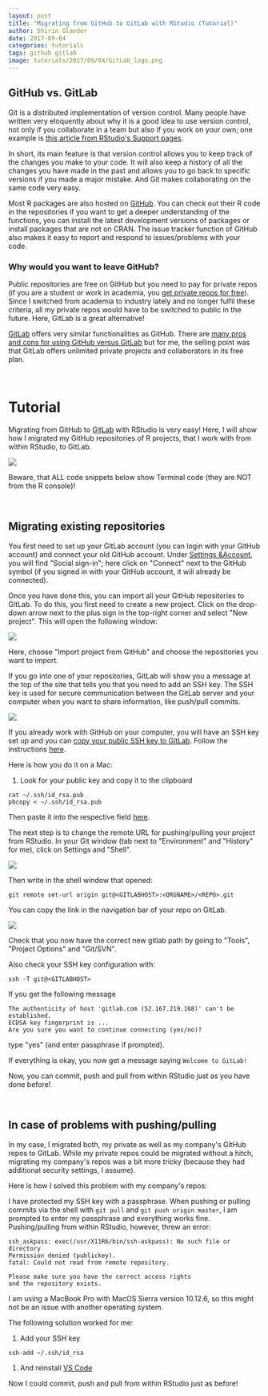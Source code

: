 ```yaml
---
layout: post
title: "Migrating from GitHub to GitLab with RStudio (Tutorial)"
author: Shirin Glander
date: 2017-09-04
categories: tutorials
tags: github gitlab
image: tutorials/2017/09/04/GitLab_logo.png
---
```


GitHub vs. GitLab
-----------------

Git is a distributed implementation of version control. Many people have written very eloquently about why it is a good idea to use version control, not only if you collaborate in a team but also if you work on your own; one example is [this article from RStudio's Support pages](https://support.rstudio.com/hc/en-us/articles/200532077?version=1.0.153&mode=desktop).

In short, its main feature is that version control allows you to keep track of the changes you make to your code. It will also keep a history of all the changes you have made in the past and allows you to go back to specific versions if you made a major mistake. And Git makes collaborating on the same code very easy.

Most R packages are also hosted on [GitHub](https://github.com/). You can check out their R code in the repositories if you want to get a deeper understanding of the functions, you can install the latest development versions of packages or install packages that are not on CRAN. The issue tracker function of GitHub also makes it easy to report and respond to issues/problems with your code.

### Why would you want to leave GitHub?

Public repositories are free on GitHub but you need to pay for private repos (if you are a student or work in academia, you [get private repos for free](https://education.github.com/discount_requests/new)). Since I switched from academia to industry lately and no longer fulfil these criteria, all my private repos would have to be switched to public in the future. Here, GitLab is a great alternative!

[GitLab](https://gitlab.com/) offers very similar functionalities as GitHub. There are [many pros and cons for using GitHub versus GitLab](https://www.slant.co/versus/532/4860/~github_vs_gitlab) but for me, the selling point was that GitLab offers unlimited private projects and collaborators in its free plan.

<br>

Tutorial
========

Migrating from GitHub to [GitLab](https://gitlab.com/) with RStudio is very easy! Here, I will show how I migrated my GitHub repositories of R projects, that I work with from within RStudio, to GitLab.

![](GitLab_logo.png)

Beware, that ALL code snippets below show Terminal code (they are NOT from the R console)!

<br>

Migrating existing repositories
-------------------------------

You first need to set up your GitLab account (you can login with your GitHub account) and connect your old GitHub account. Under [Settings &Account](https://gitlab.com/profile/account), you will find "Social sign-in"; here click on "Connect" next to the GitHub symbol (if you signed in with your GitHub account, it will already be connected).

Once you have done this, you can import all your GitHub repositories to GitLab. To do this, you first need to create a new project. Click on the drop-down arrow next to the plus sign in the top-right corner and select "New project". This will open the following window:

![](Bildschirmfoto1.png)

Here, choose "Import project from GitHub" and choose the repositories you want to import.

If you go into one of your repositories, GitLab will show you a message at the top of the site that tells you that you need to add an SSH key. The SSH key is used for secure communication between the GitLab server and your computer when you want to share information, like push/pull commits.

![](Bildschirmfoto2.png)

If you already work with GitHub on your computer, you will have an SSH key set up and you can [copy your public SSH key to GitLab](https://gitlab.com/profile/keys). Follow the instructions [here](https://gitlab.com/help/ssh/README).

Here is how you do it on a Mac:

1.  Look for your public key and copy it to the clipboard

<!-- -->

    cat ~/.ssh/id_rsa.pub
    pbcopy < ~/.ssh/id_rsa.pub

Then paste it into the respective field [here](https://gitlab.com/profile/keys).

The next step is to change the remote URL for pushing/pulling your project from RStudio. In your Git window (tab next to "Environment" and "History" for me), click on Settings and "Shell".

![](Bildschirmfoto3.png)

Then write in the shell window that opened:

    git remote set-url origin git@<GITLABHOST>:<ORGNAME>/<REPO>.git

You can copy the link in the navigation bar of your repo on GitLab.

![](Bildschirmfoto4.png)

Check that you now have the correct new gitlab path by going to "Tools", "Project Options" and "Git/SVN".

Also check your SSH key configuration with:

    ssh -T git@<GITLABHOST>

If you get the following message

    The authenticity of host 'gitlab.com (52.167.219.168)' can't be established.
    ECDSA key fingerprint is ...
    Are you sure you want to continue connecting (yes/no)?

type "yes" (and enter passphrase if prompted).

If everything is okay, you now get a message saying `Welcome to GitLab!`

Now, you can commit, push and pull from within RStudio just as you have done before!

<br>

In case of problems with pushing/pulling
----------------------------------------

In my case, I migrated both, my private as well as my company's GitHub repos to GitLab. While my private repos could be migrated without a hitch, migrating my company's repos was a bit more tricky (because they had additional security settings, I assume).

Here is how I solved this problem with my company's repos:

I have protected my SSH key with a passphrase. When pushing or pulling commits via the shell with `git pull` and `git push origin master`, I am prompted to enter my passphrase and everything works fine. Pushing/pulling from within RStudio, however, threw an error:

    ssh_askpass: exec(/usr/X11R6/bin/ssh-askpass): No such file or directory
    Permission denied (publickey).
    fatal: Could not read from remote repository.

    Please make sure you have the correct access rights
    and the repository exists.

I am using a MacBook Pro with MacOS Sierra version 10.12.6, so this might not be an issue with another operating system.

The following solution worked for me:

1.  Add your SSH key

<!-- -->

    ssh-add ~/.ssh/id_rsa

1.  And reinstall [VS Code](https://vscode-eastus.azurewebsites.net/docs/setup/mac)

Now I could commit, push and pull from within RStudio just as before!
